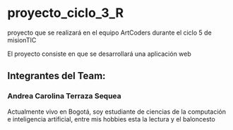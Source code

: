 # proyecto_ciclo_3_R
proyecto que se realizará en el equipo ArtCoders durante el ciclo 5 de misionTIC


El proyecto consiste en que se desarrollará una aplicación web

## Integrantes del Team: 

### Andrea Carolina Terraza Sequea
Actualmente vivo en Bogotá, soy estudiante de ciencias de la computación e inteligencia artificial, entre mis hobbies esta la lectura y el baloncesto

